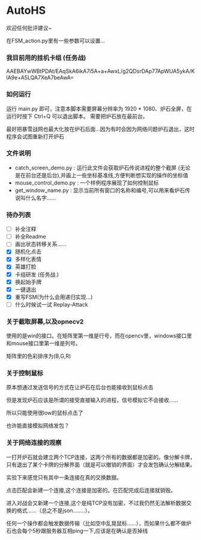 # AutoHS
欢迎任何批评建议~

在FSM_action.py里有一些参数可以设置...

### 我目前用的挂机卡组 (任务战)

AAEBAYwWBtPDAt/EAqSkA6ikA7i5A+a+AwxL/g2QDsrDAp77ApWUA5ykA/KlA9e+A5LQA7XeA7beAwA=


### 如何运行
运行 main.py 即可，注意本脚本需要屏幕分辨率为 1920 * 1080、炉石全屏，在运行时按下 Ctrl+Q 可以退出脚本。
需要把炉石放在最前台。

最好把暴雪战网也最大化放在炉石后面...因为有时会因为网络问题炉石退出，这时程序会试图重新打开炉石

### 文件说明
- catch_screen_demo.py : 运行此文件会获取炉石传说进程的整个截屏
(无论是在前台还是后台),并画上一些坐标基准线,方便判断想实现的操作的坐标值 
- mouse_control_demo.py : 一个样例程序展现了如何控制鼠标
- get_window_name.py : 显示当前所有窗口的名称和编号,可以用来看炉石传说叫什么名字……

### 待办列表
- [ ] 补全注释
- [ ] 补全Readme
- [ ] 画出状态转移关系……
- [X] 随机化点击
- [X] 多样化表情
- [X] 英雄打脸 
- [X] 卡组研发 (任务战.) 
- [X] 换起始手牌
- [X] 一键退出
- [X] 重写FSM(为什么会用递归实现...)
- [ ] 什么时候试一试 Replay-Attack

### 关于截取屏幕,以及opnecv2
使用的是win的接口。在矩阵里第一维是行号，而在opencv里，windows接口里和mouse接口里第一维是列号。

矩阵里的色彩排序为(B,G,R)

### 关于控制鼠标
原本想通过发送信号的方式在让炉石在后台也能接收到鼠标点击

但是发现炉石应该是所谓的接受直接输入的进程，信号模拟它不会接收……

所以只能使用很low的鼠标点击了

也许能直接模拟网络发包？


### 关于网络连接的观察
一打开炉石就会建立两个TCP连接，这两个所有的数据都是加密的。像分解卡牌， 只有退出了某个卡牌的分解界面（就是可以撤销的界面）才会发包确认分解结果。

实验下来感觉只有其中一条连接在真的交换数据。

点击匹配会新建一个连接,这个连接是加密的。在匹配完成后连接就销毁。

进入对战会又新建一个连接,这个是纯TCP没有加密，不过我仍然无法解析数据交换的格式……（总之不是json..……）。

任何一个操作都会触发数据传输（比如空中乱晃鼠标……），而如果什么都不做炉石也会每个5秒跟服务器互相ping一下,应该是在确认是否掉线


